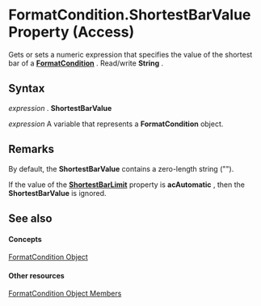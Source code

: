 
# FormatCondition.ShortestBarValue Property (Access)

Gets or sets a numeric expression that specifies the value of the shortest bar of a  **[FormatCondition](a31deaae-b32d-c45b-b3b2-113a9e62cc7a.md)** . Read/write **String** .


## Syntax

 _expression_ . **ShortestBarValue**

 _expression_ A variable that represents a **FormatCondition** object.


## Remarks

By default, the  **ShortestBarValue** contains a zero-length string ("").

If the value of the  **[ShortestBarLimit](4a133855-b0d4-f33b-8a59-051b030e1fdd.md)** property is **acAutomatic** , then the **ShortestBarValue** is ignored.


## See also


#### Concepts


[FormatCondition Object](a31deaae-b32d-c45b-b3b2-113a9e62cc7a.md)
#### Other resources


[FormatCondition Object Members](98a01bf0-3d5c-5ea4-9291-97ddd24fd7a1.md)
